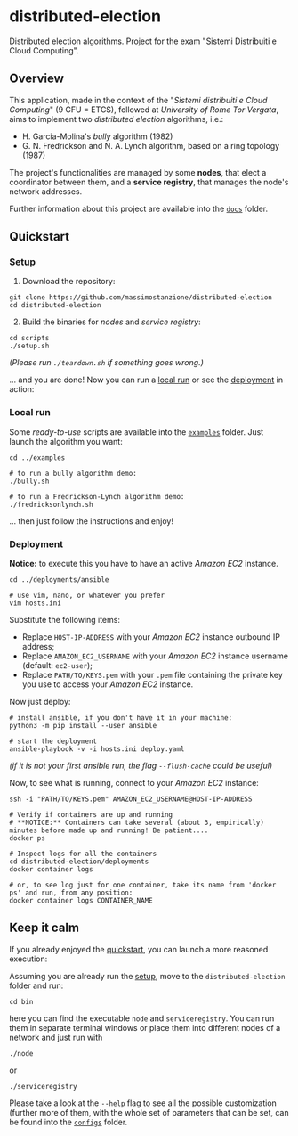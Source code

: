 # distributed-election
Distributed election algorithms. Project for the exam "Sistemi Distribuiti e Cloud Computing". 

## Overview
This application, made in the context of the "*Sistemi distribuiti e Cloud Computing*" (9 CFU = ETCS), followed at *University of Rome Tor Vergata*, aims to implement two *distributed election* algorithms, i.e.:
- H. Garcia-Molina's *bully* algorithm (1982)
- G. N. Fredrickson and N. A. Lynch algorithm, based on a ring topology (1987)

The project's functionalities are managed by some **nodes**, that elect a coordinator between them, and a **service registry**, that manages the node's network addresses.

Further information about this project are available into the [`docs`](https://github.com/massimostanzione/distributed-election/tree/main/docs) folder.

## Quickstart
### Setup

1. Download the repository:
```
git clone https://github.com/massimostanzione/distributed-election
cd distributed-election
```
2. Build the binaries for *nodes* and *service registry*:
```
cd scripts
./setup.sh
```
*(Please run `./teardown.sh` if something goes wrong.)*

... and you are done! Now you can run a [local run](#local-run) or see the [deployment](#deployment) in action:

### Local run
Some *ready-to-use* scripts are available into the [`examples`](https://github.com/massimostanzione/distributed-election/tree/main/examples) folder. Just launch the algorithm you want:
```
cd ../examples

# to run a bully algorithm demo:
./bully.sh

# to run a Fredrickson-Lynch algorithm demo:
./fredricksonlynch.sh
```
... then just follow the instructions and enjoy!

### Deployment
**Notice:** to execute this you have to have an active *Amazon EC2* instance.
```
cd ../deployments/ansible

# use vim, nano, or whatever you prefer
vim hosts.ini
```

Substitute the following items:
- Replace `HOST-IP-ADDRESS` with your *Amazon EC2* instance outbound IP address;
- Replace `AMAZON_EC2_USERNAME` with your *Amazon EC2* instance username (default: `ec2-user`);
- Replace `PATH/TO/KEYS.pem` with your `.pem` file containing the private key you use to access your *Amazon EC2* instance.

Now just deploy:
```
# install ansible, if you don't have it in your machine:
python3 -m pip install --user ansible

# start the deployment
ansible-playbook -v -i hosts.ini deploy.yaml
```
*(if it is not your first ansible run, the flag `--flush-cache` could be useful)*

Now, to see what is running, connect to your *Amazon EC2* instance:

```
ssh -i "PATH/TO/KEYS.pem" AMAZON_EC2_USERNAME@HOST-IP-ADDRESS

# Verify if containers are up and running
# **NOTICE:** Containers can take several (about 3, empirically) minutes before made up and running! Be patient....
docker ps

# Inspect logs for all the containers
cd distributed-election/deployments
docker container logs

# or, to see log just for one container, take its name from 'docker ps' and run, from any position:
docker container logs CONTAINER_NAME
```

## Keep it calm
If you already enjoyed the [quickstart](#quickstart), you can launch a more reasoned execution:

Assuming you are already run the [setup](#setup), move to the `distributed-election` folder and run:
```
cd bin
```
here you can find the executable `node` and `serviceregistry`. You can run them in separate terminal windows or place them into different nodes of a network and just run with
```
./node
```
or
```
./serviceregistry
```

Please take a look at the `--help` flag to see all the possible customization (further more of them, with the whole set of parameters that can be set, can be found into the [`configs`](https://github.com/massimostanzione/distributed-election/tree/main/configs) folder.
